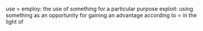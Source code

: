 use =
employ: the use of something for a particular purpose
exploit: using something as an opportunity for gaining an advantage
according to = in the light of
